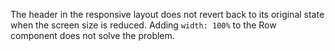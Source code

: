 The header in the responsive layout does not revert back to its original state when the screen size is reduced. Adding `width: 100%` to the Row component does not solve the problem.
